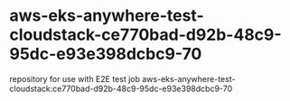 # aws-eks-anywhere-test-cloudstack-ce770bad-d92b-48c9-95dc-e93e398dcbc9-70
repository for use with E2E test job aws-eks-anywhere-test-cloudstack:ce770bad-d92b-48c9-95dc-e93e398dcbc9-70
